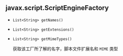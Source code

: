 ## javax.script.ScriptEngineFactory

* `List<String> getNames()`

* `List<String> getExtensions()`

* `List<String> getMimeTypes()`

  获取该工厂所了解的名字，脚本文件扩展名和 `MIME` 类型